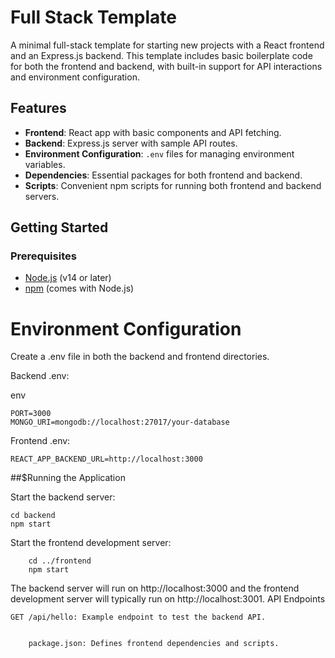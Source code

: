 



# Full Stack Template

A minimal full-stack template for starting new projects with a React frontend and an Express.js backend. This template includes basic boilerplate code for both the frontend and backend, with built-in support for API interactions and environment configuration.

## Features

- **Frontend**: React app with basic components and API fetching.
- **Backend**: Express.js server with sample API routes.
- **Environment Configuration**: `.env` files for managing environment variables.
- **Dependencies**: Essential packages for both frontend and backend.
- **Scripts**: Convenient npm scripts for running both frontend and backend servers.



## Getting Started

### Prerequisites

- [Node.js](https://nodejs.org) (v14 or later)
- [npm](https://www.npmjs.com/) (comes with Node.js)



# Environment Configuration

Create a .env file in both the backend and frontend directories.

Backend .env:

env
```
PORT=3000
MONGO_URI=mongodb://localhost:27017/your-database

```



Frontend .env:
```
REACT_APP_BACKEND_URL=http://localhost:3000
```
##$Running the Application

 Start the backend server:

   
```
cd backend
npm start
```
Start the frontend development server:


```
    cd ../frontend
    npm start
```
The backend server will run on http://localhost:3000 and the frontend development server will typically run on http://localhost:3001.
API Endpoints

    GET /api/hello: Example endpoint to test the backend API.


        package.json: Defines frontend dependencies and scripts.
